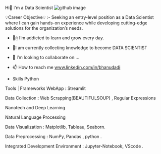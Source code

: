 Hi👋 I'm a Data Scientist 
![github image](https://github.com/dadibhanu1/dadibhanu1/assets/158495835/f2b19e07-4177-47d2-aeb9-b0e258e4a672)
 

💡Career Objective💡 :- Seeking an entry-level position as a Data Scientist where I can gain hands-on experience while developing cutting-edge solutions for the organization’s needs.




- 🧠🖱 I’m addicted to learn and grow every day.
- 💊I am currently collecting knowledge to become DATA SCIENTIST
- 💞️ I’m looking to collaborate on ...
- 📫 How to reach me www.linkedin.com/in/bhanudadi

  
-  Skills
Python 

Tools | Frameworks
WebApp : Streamlit

Data Collection : Web Scrapping(BEAUTIFULSOUP) , Regular Expressions

Nanotech and  Deep Learning

Natural Language Processing

Data Visualization : Matplotlib, Tableau, Seaborn.

Data Preprocessing : NumPy, Pandas , python .

Integrated Development Environment : Jupyter-Notebook, VScode .
<!---
dadibhanu1/dadibhanu1 is a ✨ special ✨ repository because its `README.md` (this file) appears on your GitHub profile.
You can click the Preview link to take a look at your changes.
--->
